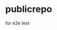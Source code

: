 # publicrepo
for e2e test




















































































































































































































